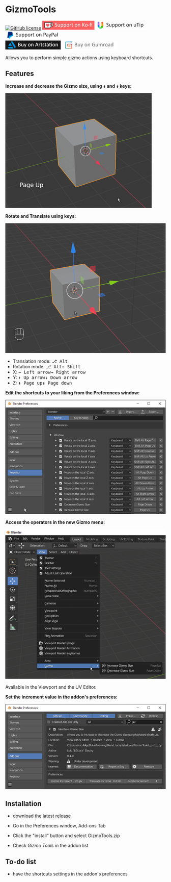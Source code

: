 # GizmoTools

[![GitHub license](https://img.shields.io/github/license/L0Lock/GizmoTools?style=for-the-badge)](https://github.com/L0Lock/GizmoTools/blob/master/LICENSE) [![ko-fi](Prez/SupportOnKofi.jpg)](https://ko-fi.com/l0lock) [![uTip](Prez/SupportOnUtip.jpg)](https://www.utip.io/l0lock) [![PayPal](Prez/SupportOnPaypal.jpg)](https://www.paypal.me/DautryL)  
[![ArtStation](Prez/BuyOnArtstation.jpg)](https://artstn.co/m/276y)  [![Gumroad](Prez/BuyOnGumroad.jpg)](https://gum.co/gizmotools)

Allows you to perform simple gizmo actions using keyboard shortcuts.

## Features

**Increase and decrease the Gizmo size, using <kbd>⇞</kbd> and <kbd>⇟</kbd> keys:**

![Demo Gizmo](Prez/Gizmo_Size_Demo.gif)

**Rotate and Translate using keys:**

![Demo Gizmo](Prez/Gizmo_Transform_Demo.gif)

- Translation mode: <kbd>&#9095; Alt</kbd>
- Rotation mode: <kbd>&#9095; Alt</kbd><kbd>&#8679; Shift</kbd>
- X: <kbd>&#8592; Left arrow</kbd><kbd>&#8594; Right arrow</kbd>
- Y: <kbd>&#8593; Up arrow</kbd><kbd>&#8595; Down arrow</kbd>
- Z: <kbd>&#8670; Page up</kbd><kbd>&#8671; Page down</kbd>

**Edit the shortcuts to your liking from the Preferences window:**

![Keymap location](Prez/Keymap_Menu.jpg)

**Access the operators in the new Gizmo menu:**

![Gizmo Viewport Menu](Prez/Gizmo_Menu.jpg)

Available in the Viewport and the UV Editor.

**Set the increment value in the addon's preferences:**

![Increment setting](Prez/Addons_Preferences.jpg)

## Installation

- download the [latest release](https://github.com/L0Lock/GizmoTools/releases/latest)

- Go in the Preferences window, Add-ons Tab

- Click the "install" button and select GizmoTools.zip

- Check *Gizmo Tools* in the addon list

## To-do list

- have the shortcuts settings in the addon's preferences
